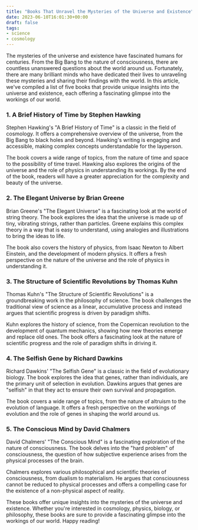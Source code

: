 ```yaml
---
title: "Books That Unravel the Mysteries of the Universe and Existence"
date: 2023-06-10T16:01:30+00:00
draft: false
tags:
- science
- cosmology
---
```


The mysteries of the universe and existence have fascinated humans for centuries. From the Big Bang to the nature of consciousness, there are countless unanswered questions about the world around us. Fortunately, there are many brilliant minds who have dedicated their lives to unraveling these mysteries and sharing their findings with the world. In this article, we've compiled a list of five books that provide unique insights into the universe and existence, each offering a fascinating glimpse into the workings of our world.

### 1. A Brief History of Time by Stephen Hawking

Stephen Hawking's "A Brief History of Time" is a classic in the field of cosmology. It offers a comprehensive overview of the universe, from the Big Bang to black holes and beyond. Hawking's writing is engaging and accessible, making complex concepts understandable for the layperson.

The book covers a wide range of topics, from the nature of time and space to the possibility of time travel. Hawking also explores the origins of the universe and the role of physics in understanding its workings. By the end of the book, readers will have a greater appreciation for the complexity and beauty of the universe.

### 2. The Elegant Universe by Brian Greene

Brian Greene's "The Elegant Universe" is a fascinating look at the world of string theory. The book explores the idea that the universe is made up of tiny, vibrating strings, rather than particles. Greene explains this complex theory in a way that is easy to understand, using analogies and illustrations to bring the ideas to life.

The book also covers the history of physics, from Isaac Newton to Albert Einstein, and the development of modern physics. It offers a fresh perspective on the nature of the universe and the role of physics in understanding it.

### 3. The Structure of Scientific Revolutions by Thomas Kuhn

Thomas Kuhn's "The Structure of Scientific Revolutions" is a groundbreaking work in the philosophy of science. The book challenges the traditional view of science as a linear, accumulative process and instead argues that scientific progress is driven by paradigm shifts.

Kuhn explores the history of science, from the Copernican revolution to the development of quantum mechanics, showing how new theories emerge and replace old ones. The book offers a fascinating look at the nature of scientific progress and the role of paradigm shifts in driving it.

### 4. The Selfish Gene by Richard Dawkins

Richard Dawkins' "The Selfish Gene" is a classic in the field of evolutionary biology. The book explores the idea that genes, rather than individuals, are the primary unit of selection in evolution. Dawkins argues that genes are "selfish" in that they act to ensure their own survival and propagation.

The book covers a wide range of topics, from the nature of altruism to the evolution of language. It offers a fresh perspective on the workings of evolution and the role of genes in shaping the world around us.

### 5. The Conscious Mind by David Chalmers

David Chalmers' "The Conscious Mind" is a fascinating exploration of the nature of consciousness. The book delves into the "hard problem" of consciousness, the question of how subjective experience arises from the physical processes of the brain.

Chalmers explores various philosophical and scientific theories of consciousness, from dualism to materialism. He argues that consciousness cannot be reduced to physical processes and offers a compelling case for the existence of a non-physical aspect of reality.

These books offer unique insights into the mysteries of the universe and existence. Whether you're interested in cosmology, physics, biology, or philosophy, these books are sure to provide a fascinating glimpse into the workings of our world. Happy reading!